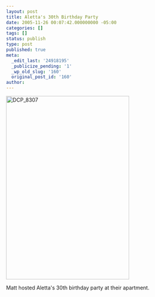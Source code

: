 ```yaml
---
layout: post
title: Aletta's 30th Birthday Party
date: 2005-11-26 00:07:42.000000000 -05:00
categories: []
tags: []
status: publish
type: post
published: true
meta:
  _edit_last: '24918195'
  _publicize_pending: '1'
  _wp_old_slug: '160'
  original_post_id: '160'
author: 
---
```

<a href="http://www.flickr.com/photos/matthewsim/sets/1450219/" title="DCP_8307 by Matthew Simoneau, on Flickr"><img src="http://farm1.staticflickr.com/33/67189661_361822eecf.jpg" width="335" height="500" alt="DCP_8307" /></a>

Matt hosted Aletta's 30th birthday party at their apartment.
